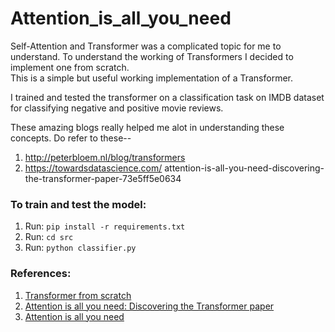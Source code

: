 # Attention_is_all_you_need

Self-Attention and Transformer was a complicated topic for me to understand. To understand the working of Transformers I decided to implement one from scratch.  
This is a simple but useful working implementation of a Transformer.  

I trained and tested the transformer on a classification task on IMDB dataset for classifying negative and positive movie reviews.  

These amazing blogs really helped me alot in understanding these concepts. Do refer to these--  
1. http://peterbloem.nl/blog/transformers  
2. https://towardsdatascience.com/  attention-is-all-you-need-discovering-the-transformer-paper-73e5ff5e0634  

### To train and test the model:
1. Run: `pip install -r requirements.txt`
2. Run: `cd src`
3. Run: `python classifier.py`
### References:
1. [Transformer from scratch](http://peterbloem.nl/blog/transformers)
2. [Attention is all you need: Discovering the Transformer paper](https://towardsdatascience.com/attention-is-all-you-need-discovering-the-transformer-paper-73e5ff5e0634)
3. [Attention is all you need](https://arxiv.org/abs/1706.03762)
